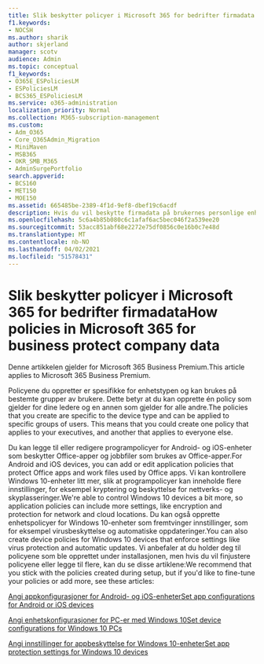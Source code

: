 ```yaml
---
title: Slik beskytter policyer i Microsoft 365 for bedrifter firmadata
f1.keywords:
- NOCSH
ms.author: sharik
author: skjerland
manager: scotv
audience: Admin
ms.topic: conceptual
f1_keywords:
- O365E_ESPoliciesLM
- ESPoliciesLM
- BCS365_ESPoliciesLM
ms.service: o365-administration
localization_priority: Normal
ms.collection: M365-subscription-management
ms.custom:
- Adm_O365
- Core_O365Admin_Migration
- MiniMaven
- MSB365
- OKR_SMB_M365
- AdminSurgePortfolio
search.appverid:
- BCS160
- MET150
- MOE150
ms.assetid: 665485be-2389-4f1d-9ef8-dbef19c6acdf
description: Hvis du vil beskytte firmadata på brukernes personlige enheter, bruker du policyer som retter seg mot bestemte enheter og sikkerhetsgrupper.
ms.openlocfilehash: 5c6a4b85b080c6c1afaf6ac5bec046f2a539ee20
ms.sourcegitcommit: 53acc851abf68e2272e75df0856c0e16b0c7e48d
ms.translationtype: MT
ms.contentlocale: nb-NO
ms.lasthandoff: 04/02/2021
ms.locfileid: "51578431"
---
```

# <a name="how-policies-in-microsoft-365-for-business-protect-company-data"></a><span data-ttu-id="b4454-103">Slik beskytter policyer i Microsoft 365 for bedrifter firmadata</span><span class="sxs-lookup"><span data-stu-id="b4454-103">How policies in Microsoft 365 for business protect company data</span></span>

<span data-ttu-id="b4454-104">Denne artikkelen gjelder for Microsoft 365 Business Premium.</span><span class="sxs-lookup"><span data-stu-id="b4454-104">This article applies to Microsoft 365 Business Premium.</span></span>

<span data-ttu-id="b4454-p101">Policyene du oppretter er spesifikke for enhetstypen og kan brukes på bestemte grupper av brukere. Dette betyr at du kan opprette én policy som gjelder for dine ledere og en annen som gjelder for alle andre.</span><span class="sxs-lookup"><span data-stu-id="b4454-p101">The policies that you create are specific to the device type and can be applied to specific groups of users. This means that you could create one policy that applies to your executives, and another that applies to everyone else.</span></span>
  
<span data-ttu-id="b4454-107">Du kan legge til eller redigere programpolicyer for Android- og iOS-enheter som beskytter Office-apper og jobbfiler som brukes av Office-apper.</span><span class="sxs-lookup"><span data-stu-id="b4454-107">For Android and iOS devices, you can add or edit application policies that protect Office apps and work files used by Office apps.</span></span> <span data-ttu-id="b4454-108">Vi kan kontrollere Windows 10-enheter litt mer, slik at programpolicyer kan inneholde flere innstillinger, for eksempel kryptering og beskyttelse for nettverks- og skyplasseringer.</span><span class="sxs-lookup"><span data-stu-id="b4454-108">We're able to control Windows 10 devices a bit more, so application policies can include more settings, like encryption and protection for network and cloud locations.</span></span> <span data-ttu-id="b4454-109">Du kan også opprette enhetspolicyer for Windows 10-enheter som fremtvinger innstillinger, som for eksempel virusbeskyttelse og automatiske oppdateringer.</span><span class="sxs-lookup"><span data-stu-id="b4454-109">You can also create device policies for Windows 10 devices that enforce settings like virus protection and automatic updates.</span></span> <span data-ttu-id="b4454-110">Vi anbefaler at du holder deg til policyene som ble opprettet under installasjonen, men hvis du vil finjustere policyene eller legge til flere, kan du se disse artiklene:</span><span class="sxs-lookup"><span data-stu-id="b4454-110">We recommend that you stick with the policies created during setup, but if you'd like to fine-tune your policies or add more, see these articles:</span></span>
  
[<span data-ttu-id="b4454-111">Angi appkonfigurasjoner for Android- og iOS-enheter</span><span class="sxs-lookup"><span data-stu-id="b4454-111">Set app configurations for Android or iOS devices</span></span>](app-protection-settings-for-android-and-ios.md)
  
[<span data-ttu-id="b4454-112">Angi enhetskonfigurasjoner for PC-er med Windows 10</span><span class="sxs-lookup"><span data-stu-id="b4454-112">Set device configurations for Windows 10 PCs</span></span>](protection-settings-for-windows-10-pcs.md)
  
[<span data-ttu-id="b4454-113">Angi innstillinger for appbeskyttelse for Windows 10-enheter</span><span class="sxs-lookup"><span data-stu-id="b4454-113">Set app protection settings for Windows 10 devices</span></span>](protection-settings-for-windows-10-devices.md)
  

